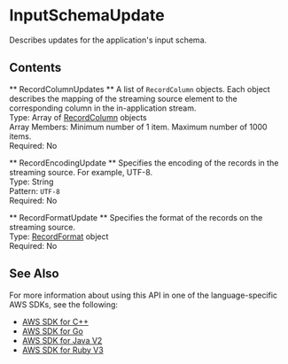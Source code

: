 # InputSchemaUpdate<a name="API_InputSchemaUpdate"></a>

Describes updates for the application's input schema\.

## Contents<a name="API_InputSchemaUpdate_Contents"></a>

 ** RecordColumnUpdates **   <a name="analytics-Type-InputSchemaUpdate-RecordColumnUpdates"></a>
A list of `RecordColumn` objects\. Each object describes the mapping of the streaming source element to the corresponding column in the in\-application stream\.   
Type: Array of [RecordColumn](API_RecordColumn.md) objects  
Array Members: Minimum number of 1 item\. Maximum number of 1000 items\.  
Required: No

 ** RecordEncodingUpdate **   <a name="analytics-Type-InputSchemaUpdate-RecordEncodingUpdate"></a>
Specifies the encoding of the records in the streaming source\. For example, UTF\-8\.  
Type: String  
Pattern: `UTF-8`   
Required: No

 ** RecordFormatUpdate **   <a name="analytics-Type-InputSchemaUpdate-RecordFormatUpdate"></a>
Specifies the format of the records on the streaming source\.  
Type: [RecordFormat](API_RecordFormat.md) object  
Required: No

## See Also<a name="API_InputSchemaUpdate_SeeAlso"></a>

For more information about using this API in one of the language\-specific AWS SDKs, see the following:
+  [AWS SDK for C\+\+](https://docs.aws.amazon.com/goto/SdkForCpp/kinesisanalytics-2015-08-14/InputSchemaUpdate) 
+  [AWS SDK for Go](https://docs.aws.amazon.com/goto/SdkForGoV1/kinesisanalytics-2015-08-14/InputSchemaUpdate) 
+  [AWS SDK for Java V2](https://docs.aws.amazon.com/goto/SdkForJavaV2/kinesisanalytics-2015-08-14/InputSchemaUpdate) 
+  [AWS SDK for Ruby V3](https://docs.aws.amazon.com/goto/SdkForRubyV3/kinesisanalytics-2015-08-14/InputSchemaUpdate) 